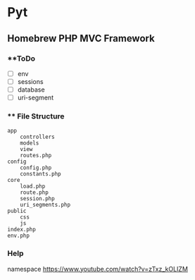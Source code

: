 # Pyt

## Homebrew PHP MVC Framework

### **ToDo
- [ ] env
- [ ] sessions
- [ ] database
- [ ] uri-segment

### ** File Structure
```
app
    controllers
    models
    view
    routes.php
config
    config.php
    constants.php
core
    load.php 
    route.php
    session.php
    uri_segments.php 
public
    css
    js 
index.php
env.php
```

### Help
namespace https://www.youtube.com/watch?v=zTxz_kOLIZM